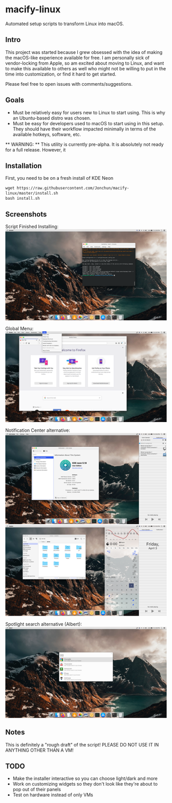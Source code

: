 # macify-linux
Automated setup scripts to transform Linux into macOS.

## Intro
This project was started because I grew obsessed with the idea of making the macOS-like experience available for free. I am personally sick of vendor-locking from Apple, so am excited about moving to Linux, and want to make this available to others as well who might not be willing to put in the time into customization, or find it hard to get started.

Please feel free to open issues with comments/suggestions.

## Goals
- Must be relatively easy for users new to Linux to start using. This is why an Ubuntu-based distro was chosen.
- Must be easy for developers used to macOS to start using in this setup. They should have their workflow impacted minimally in terms of the available hotkeys, software, etc.

** WARNING: ** This utility is currently pre-alpha. It is absolutely not ready for a full release. However, it

## Installation
First, you need to be on a fresh install of KDE Neon
```
wget https://raw.githubusercontent.com/Jonchun/macify-linux/master/install.sh
bash install.sh
```

## Screenshots
Script Finished Installing:
![macify-linux-1.png](https://raw.githubusercontent.com/Jonchun/macify-linux/master/images/macify-linux-1.png)

Global Menu:
![macify-linux-2.png](https://raw.githubusercontent.com/Jonchun/macify-linux/master/images/macify-linux-2.png)

Notification Center alternative:
![macify-linux-3.png](https://raw.githubusercontent.com/Jonchun/macify-linux/master/images/macify-linux-3.png)
![macify-linux-4.png](https://raw.githubusercontent.com/Jonchun/macify-linux/master/images/macify-linux-4.png)

Spotlight search alternative (Albert):
![macify-linux-5.png](https://raw.githubusercontent.com/Jonchun/macify-linux/master/images/macify-linux-5.png)

## Notes
This is definitely a "rough draft" of the script! PLEASE DO NOT USE IT IN ANYTHING OTHER THAN A VM!

## TODO
- Make the installer interactive so you can choose light/dark and more
- Work on customizing widgets so they don't look like they're about to pop out of their panels
- Test on hardware instead of only VMs
